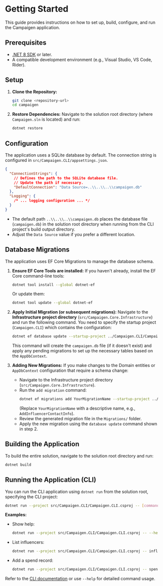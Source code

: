 # Getting Started

This guide provides instructions on how to set up, build, configure, and run the Campaigen application.

## Prerequisites

- [.NET 8 SDK](https://dotnet.microsoft.com/download/dotnet/8.0) or later.
- A compatible development environment (e.g., Visual Studio, VS Code, Rider).

## Setup

1.  **Clone the Repository:**

    ```bash
    git clone <repository-url>
    cd campaigen
    ```

2.  **Restore Dependencies:**
    Navigate to the solution root directory (where `Campaigen.sln` is located) and run:
    ```bash
    dotnet restore
    ```

## Configuration

The application uses a SQLite database by default. The connection string is configured in `src/Campaigen.CLI/appsettings.json`.

```json
{
  "ConnectionStrings": {
    // Defines the path to the SQLite database file.
    // Update the path if necessary.
    "DefaultConnection": "Data Source=..\\..\\..\\campaigen.db"
  },
  "Logging": {
    /* ... logging configuration ... */
  }
}
```

- The default path `..\\..\\..\\campaigen.db` places the database file (`campaigen.db`) in the solution root directory when running from the CLI project's build output directory.
- Adjust the `Data Source` value if you prefer a different location.

## Database Migrations

The application uses EF Core Migrations to manage the database schema.

1.  **Ensure EF Core Tools are installed:**
    If you haven't already, install the EF Core command-line tools:

    ```bash
    dotnet tool install --global dotnet-ef
    ```

    Or update them:

    ```bash
    dotnet tool update --global dotnet-ef
    ```

2.  **Apply Initial Migration (or subsequent migrations):**
    Navigate to the **Infrastructure project directory** (`src/Campaigen.Core.Infrastructure`) and run the following command. You need to specify the startup project (`Campaigen.CLI`) which contains the configuration:

    ```bash
    dotnet ef database update --startup-project ../Campaigen.CLI/Campaigen.CLI.csproj
    ```

    This command will create the `campaigen.db` file (if it doesn't exist) and apply any pending migrations to set up the necessary tables based on the `AppDbContext`.

3.  **Adding New Migrations:**
    If you make changes to the Domain entities or `AppDbContext` configuration that require a schema change:
    - Navigate to the Infrastructure project directory (`src/Campaigen.Core.Infrastructure`).
    - Run the `add migration` command:
      ```bash
      dotnet ef migrations add YourMigrationName --startup-project ../Campaigen.CLI/Campaigen.CLI.csproj
      ```
      (Replace `YourMigrationName` with a descriptive name, e.g., `AddInfluencerContactInfo`).
    - Review the generated migration file in the `Migrations/` folder.
    - Apply the new migration using the `database update` command shown in step 2.

## Building the Application

To build the entire solution, navigate to the solution root directory and run:

```bash
dotnet build
```

## Running the Application (CLI)

You can run the CLI application using `dotnet run` from the solution root, specifying the CLI project:

```bash
dotnet run --project src/Campaigen.CLI/Campaigen.CLI.csproj -- [command] [subcommand] [options]
```

**Examples:**

- Show help:
  ```bash
  dotnet run --project src/Campaigen.CLI/Campaigen.CLI.csproj -- --help
  ```
- List influencers:
  ```bash
  dotnet run --project src/Campaigen.CLI/Campaigen.CLI.csproj -- influencer list
  ```
- Add a spend record:
  ```bash
  dotnet run --project src/Campaigen.CLI/Campaigen.CLI.csproj -- spend add --date "2024-03-31" --amount 150.75 --description "Software Subscription"
  ```

Refer to the [CLI documentation](cli.md) or use `--help` for detailed command usage.
